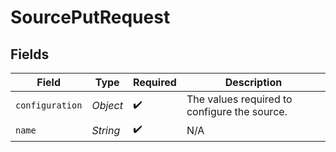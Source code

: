 # SourcePutRequest


## Fields

| Field                                        | Type                                         | Required                                     | Description                                  |
| -------------------------------------------- | -------------------------------------------- | -------------------------------------------- | -------------------------------------------- |
| `configuration`                              | *Object*                                     | :heavy_check_mark:                           | The values required to configure the source. |
| `name`                                       | *String*                                     | :heavy_check_mark:                           | N/A                                          |
